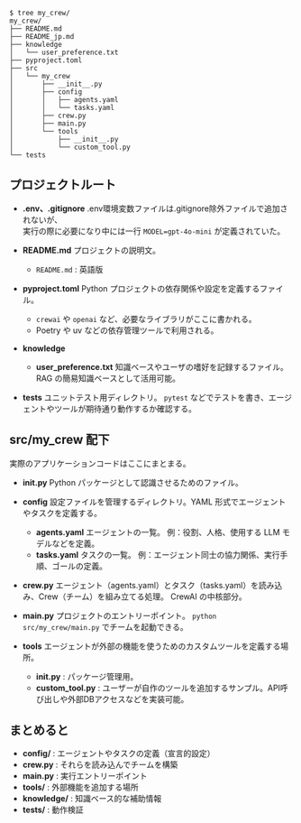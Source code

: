
```
$ tree my_crew/
my_crew/
├── README.md
├── README_jp.md
├── knowledge
│   └── user_preference.txt
├── pyproject.toml
├── src
│   └── my_crew
│       ├── __init__.py
│       ├── config
│       │   ├── agents.yaml
│       │   └── tasks.yaml
│       ├── crew.py
│       ├── main.py
│       └── tools
│           ├── __init__.py
│           └── custom_tool.py
└── tests
```

## プロジェクトルート

* **.env、.gitignore**
  .env環境変数ファイルは.gitignore除外ファイルで追加されないが、  
  実行の際に必要になり中には一行 `MODEL=gpt-4o-mini` が定義されていた。

* **README.md**
  プロジェクトの説明文。

  * `README.md` : 英語版

* **pyproject.toml**
  Python プロジェクトの依存関係や設定を定義するファイル。

  * `crewai` や `openai` など、必要なライブラリがここに書かれる。
  * Poetry や uv などの依存管理ツールで利用される。

* **knowledge**

  * **user\_preference.txt**
    知識ベースやユーザの嗜好を記録するファイル。
    RAG の簡易知識ベースとして活用可能。

* **tests**
  ユニットテスト用ディレクトリ。
  `pytest` などでテストを書き、エージェントやツールが期待通り動作するか確認する。

## src/my_crew 配下

実際のアプリケーションコードはここにまとまる。

* **__init__.py**
  Python パッケージとして認識させるためのファイル。

* **config**
  設定ファイルを管理するディレクトリ。YAML 形式でエージェントやタスクを定義する。

  * **agents.yaml**
    エージェントの一覧。
    例：役割、人格、使用する LLM モデルなどを定義。
  * **tasks.yaml**
    タスクの一覧。
    例：エージェント同士の協力関係、実行手順、ゴールの定義。

* **crew.py**
  エージェント（agents.yaml）とタスク（tasks.yaml）を読み込み、Crew（チーム）を組み立てる処理。
  CrewAI の中核部分。

* **main.py**
  プロジェクトのエントリーポイント。
  `python src/my_crew/main.py` でチームを起動できる。

* **tools**
  エージェントが外部の機能を使うためのカスタムツールを定義する場所。

  * ****init**.py** : パッケージ管理用。
  * **custom\_tool.py** : ユーザーが自作のツールを追加するサンプル。API呼び出しや外部DBアクセスなどを実装可能。

## **まとめると**

- **config/** : エージェントやタスクの定義（宣言的設定）
- **crew.py** : それらを読み込んでチームを構築
- **main.py** : 実行エントリーポイント
- **tools/** : 外部機能を追加する場所
- **knowledge/** : 知識ベース的な補助情報
- **tests/** : 動作検証
